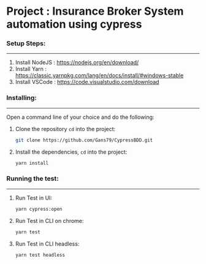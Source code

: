 # Project : Insurance Broker System automation using cypress


### Setup Steps: 
-------------
1. Install NodeJS : https://nodejs.org/en/download/
2. Install Yarn : https://classic.yarnpkg.com/lang/en/docs/install/#windows-stable
3. Install VSCode : https://code.visualstudio.com/download

### Installing:
---------------

Open a command line of your choice and do the following:

1. Clone the repository  `cd` into the project:

   ```bash
   git clone https://github.com/Gans79/CypressBDD.git
   ```

2. Install the dependencies, `cd` into the project:

   ```bash
   yarn install
   ```

### Running the test:
---------------
1. Run Test in UI:

   ```bash
   yarn cypress:open
   ```

2. Run Test in CLI on chrome: 
   ```bash
   yarn test
   ```

3. Run Test in CLI headless:
   
   ```bash
   yarn test headless
   ```




